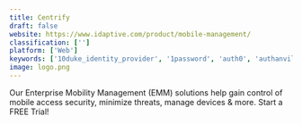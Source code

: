 ```yaml
---
title: Centrify
draft: false 
website: https://www.idaptive.com/product/mobile-management/
classification: ['']
platform: ['Web']
keywords: ['10duke_identity_provider', '1password', 'auth0', 'authanvil', 'authy', 'avatier', 'azure_multi-factor_authentication', 'bitium', 'cyberark_privileged_account_security', 'dashlane', 'drivestrike', 'duo_security', 'foxpass', 'ilantus_idaas', 'lastpass', 'loginradius', 'okta', 'oracle_identity_manager', 'rsa_securid', 'vmware_identity_manager']
image: logo.png
---
```

Our Enterprise Mobility Management (EMM) solutions help gain control of mobile access security, minimize threats, manage devices & more. Start a FREE Trial!